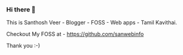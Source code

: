 ### Hi there 👋

This is Santhosh Veer - Blogger - FOSS - Web apps - Tamil Kavithai.

Checkout My FOSS at - <https://github.com/sanwebinfo>

Thank you :-)

